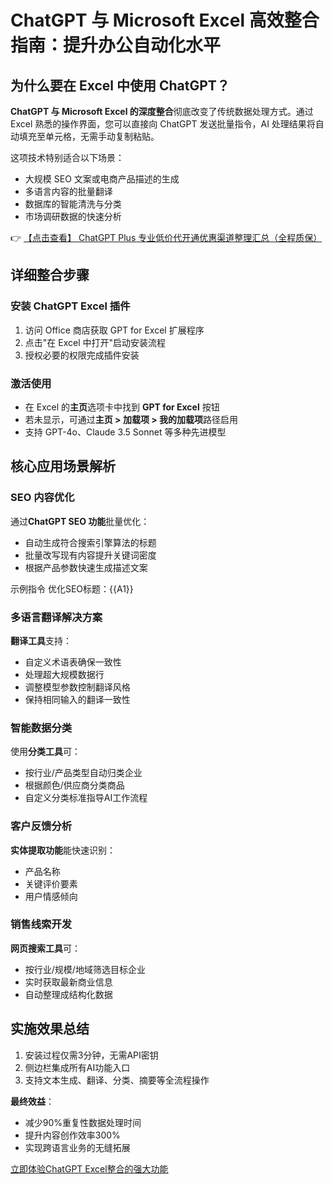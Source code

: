 # ChatGPT 与 Microsoft Excel 高效整合指南：提升办公自动化水平

## 为什么要在 Excel 中使用 ChatGPT？

**ChatGPT 与 Microsoft Excel 的深度整合**彻底改变了传统数据处理方式。通过 Excel 熟悉的操作界面，您可以直接向 ChatGPT 发送批量指令，AI 处理结果将自动填充至单元格，无需手动复制粘贴。

这项技术特别适合以下场景：
- 大规模 SEO 文案或电商产品描述的生成
- 多语言内容的批量翻译
- 数据库的智能清洗与分类
- 市场调研数据的快速分析

👉 [【点击查看】 ChatGPT Plus 专业低价代开通优惠渠道整理汇总（全程质保）](https://bit.ly/DaiKai)

## 详细整合步骤

### 安装 ChatGPT Excel 插件
1. 访问 Office 商店获取 GPT for Excel 扩展程序
2. 点击"在 Excel 中打开"启动安装流程
3. 授权必要的权限完成插件安装

### 激活使用
- 在 Excel 的**主页**选项卡中找到 **GPT for Excel** 按钮
- 若未显示，可通过**主页 > 加载项 > 我的加载项**路径启用
- 支持 GPT-4o、Claude 3.5 Sonnet 等多种先进模型

## 核心应用场景解析

### SEO 内容优化
通过**ChatGPT SEO 功能**批量优化：
- 自动生成符合搜索引擎算法的标题
- 批量改写现有内容提升关键词密度
- 根据产品参数快速生成描述文案

示例指令
优化SEO标题：{{A1}}

### 多语言翻译解决方案
**翻译工具**支持：
- 自定义术语表确保一致性
- 处理超大规模数据行
- 调整模型参数控制翻译风格
- 保持相同输入的翻译一致性

### 智能数据分类
使用**分类工具**可：
- 按行业/产品类型自动归类企业
- 根据颜色/供应商分类商品
- 自定义分类标准指导AI工作流程

### 客户反馈分析
**实体提取功能**能快速识别：
- 产品名称
- 关键评价要素
- 用户情感倾向

### 销售线索开发
**网页搜索工具**可：
- 按行业/规模/地域筛选目标企业
- 实时获取最新商业信息
- 自动整理成结构化数据

## 实施效果总结
1. 安装过程仅需3分钟，无需API密钥
2. 侧边栏集成所有AI功能入口
3. 支持文本生成、翻译、分类、摘要等全流程操作

**最终效益**：
- 减少90%重复性数据处理时间
- 提升内容创作效率300%
- 实现跨语言业务的无缝拓展

[立即体验ChatGPT Excel整合的强大功能](https://bit.ly/DaiKai)